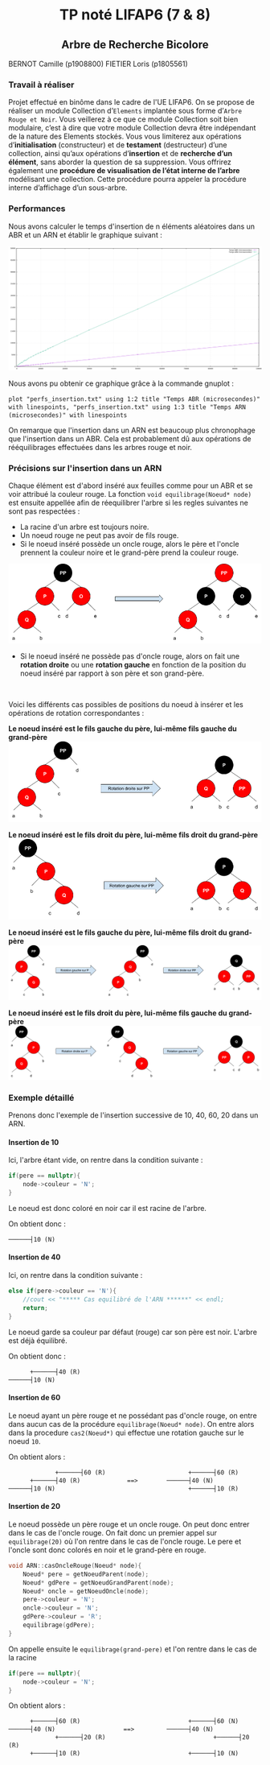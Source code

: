 # <div style="text-align:center">TP noté LIFAP6 (7 & 8) </div>
## <div style="text-align:center">Arbre de Recherche Bicolore</div>

BERNOT Camille (p1908800)
FIETIER Loris (p1805561)

### Travail à réaliser

Projet effectué en binôme dans le cadre de l'UE LIFAP6.
On se propose de réaliser un module Collection d’`Elements` implantée sous forme d’`Arbre Rouge et Noir`. Vous veillerez à ce que ce module Collection soit bien modulaire, c’est à dire que votre module Collection devra être indépendant de la nature des Elements stockés. Vous vous limiterez aux opérations d’**initialisation** (constructeur) et de **testament** (destructeur) d’une collection, ainsi qu’aux opérations d’**insertion** et de **recherche d’un élément**, sans aborder la question de sa suppression. Vous offrirez également une **procédure de visualisation de l’état interne de l’arbre** modélisant une collection. Cette procédure pourra appeler la procédure interne d’affichage d’un sous-arbre.

### Performances

Nous avons calculer le temps d'insertion de n éléments aléatoires dans un ABR et un ARN et établir le graphique suivant :

![performances ABR ARN](./img/resultats_perfs.png)

Nous avons pu obtenir ce graphique grâce à la commande gnuplot :
    
    plot "perfs_insertion.txt" using 1:2 title "Temps ABR (microsecondes)" with linespoints, "perfs_insertion.txt" using 1:3 title "Temps ARN (microsecondes)" with linespoints

On remarque que l'insertion dans un ARN est beaucoup plus chronophage que l'insertion dans un ABR. Cela est probablement dû aux opérations de rééquilibrages effectuées dans les arbres rouge et noir. 

### Précisions sur l'insertion dans un ARN

Chaque élément est d'abord inséré aux feuilles comme pour un ABR et se voir attribué la couleur rouge. La fonction `void equilibrage(Noeud* node)` est ensuite appellée afin de réequilibrer l'arbre si les regles suivantes ne sont pas respectées : 
- La racine d'un arbre est toujours noire.
- Un noeud rouge ne peut pas avoir de fils rouge.
- Si le noeud inséré possède un oncle rouge, alors le père et l'oncle prennent la couleur noire et le grand-père prend la couleur rouge.

![cas de l'oncle rouge](./img/oncle_rouge.png)

- Si le noeud inséré ne possède pas d'oncle rouge, alors on fait une **rotation droite** ou une **rotation gauche** en fonction de la position du noeud inséré par rapport à son père et son grand-père.

</br>
     
Voici les différents cas possibles de positions du noeud à insérer et les opérations de rotation correspondantes :

**Le noeud inséré est le fils gauche du père, lui-même fils gauche du grand-père**
![rotation droite](./img/gauche_gauche.png)

**Le noeud inséré est le fils droit du père, lui-même fils droit du grand-père**
![rotation gauche](img/droit_droit.png)

**Le noeud inséré est le fils gauche du père, lui-même fils droit du grand-père**
![](img/gauche_droit.png)

**Le noeud inséré est le fils droit du père, lui-même fils gauche du grand-père**
![](img/droit_gauche.png)


### Exemple détaillé

Prenons donc l'exemple de l'insertion successive de 10, 40, 60, 20 dans un ARN.

#### Insertion de 10

Ici, l'arbre étant vide, on rentre dans la condition suivante :
``` c++
if(pere == nullptr){
    node->couleur = 'N';
}
```
Le noeud est donc coloré en noir car il est racine de l'arbre.

On obtient donc :

    ──────┤10 (N)

#### Insertion de 40

Ici, on rentre dans la condition suivante :
``` c++
else if(pere->couleur == 'N'){
    //cout << "***** Cas equilibré de l'ARN ******" << endl;
    return;
}
```

Le noeud garde sa couleur par défaut (rouge) car son père est noir. L'arbre est déjà équilibré.

On obtient donc :

          +──────┤40 (R)
    ──────┤10 (N)

#### Insertion de 60

Le noeud ayant un père rouge et ne possédant pas d'oncle rouge, on entre dans aucun cas de la procédure `equilibrage(Noeud* node)`. On entre alors dans la procedure `cas2(Noeud*)` qui effectue une rotation gauche sur le noeud `10`. 

On obtient alors :

                 +──────┤60 (R)                       +──────┤60 (R)
          +──────┤40 (R)             ==>        ──────┤40 (N)
    ──────┤10 (N)                                     +──────┤10 (R)


#### Insertion de 20

Le noeud possède un père rouge et un oncle rouge. On peut donc entrer dans le cas de l'oncle rouge. On fait donc un premier appel sur `equilibrage(20)` où l'on rentre dans le cas de l'oncle rouge. Le pere et l'oncle sont donc colorés en noir et le grand-père en rouge. 

``` c++
void ARN::casOncleRouge(Noeud* node){
    Noeud* pere = getNoeudParent(node);
    Noeud* gdPere = getNoeudGrandParent(node);
    Noeud* oncle = getNoeudOncle(node);
    pere->couleur = 'N';
    oncle->couleur = 'N';
    gdPere->couleur = 'R';
    equilibrage(gdPere);
}
```

On appelle ensuite le `equilibrage(grand-pere)` et l'on rentre dans le cas de la racine 

``` c++
if(pere == nullptr){
    node->couleur = 'N';
}
```

On obtient alors :

          +──────┤60 (R)                              +──────┤60 (N)
    ──────┤40 (N)                   ==>         ──────┤40 (N)
                 +──────┤20 (R)                              +──────┤20 (R)
          +──────┤10 (R)                              +──────┤10 (N)    
                                                      